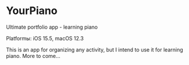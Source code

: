 # YourPiano
Ultimate portfolio app - learning piano

Platformы: iOS 15.5, macOS 12.3

This is an app for organizing any activity, but I intend to use it for learning piano. 
More to come...
